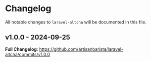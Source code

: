 # Changelog

All notable changes to `laravel-altcha` will be documented in this file.

## v1.0.0 - 2024-09-25

**Full Changelog**: https://github.com/artisanbarista/laravel-altcha/commits/v1.0.0
